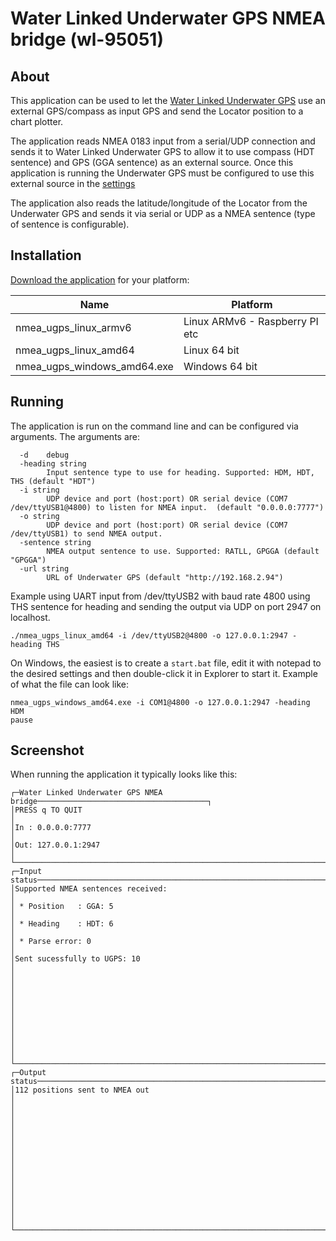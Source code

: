 # Water Linked Underwater GPS NMEA bridge (wl-95051)

## About

This application can be used to let the [Water Linked Underwater GPS](https://waterlinked.com/underwater-gps/) use an external GPS/compass as input GPS and send the Locator position to a chart plotter.

The application reads NMEA 0183 input from a serial/UDP connection and sends it to Water Linked Underwater GPS to allow it to use compass (HDT sentence) and GPS (GGA sentence) as an external source. Once this application is running the Underwater GPS must be configured to use this external source in the [settings](https://waterlinked.github.io/underwater-gps/gui/settings/)

The application also reads the latitude/longitude of the Locator from the Underwater GPS and sends it via serial or UDP as a NMEA sentence (type of sentence is configurable).

## Installation

[Download the application](https://github.com/waterlinked/ugps-nmea-go/releases) for your platform:

| Name | Platform |
|------|----------|
| nmea_ugps_linux_armv6 | Linux ARMv6 - Raspberry PI etc |
| nmea_ugps_linux_amd64 | Linux 64 bit |
| nmea_ugps_windows_amd64.exe | Windows 64 bit |

## Running

The application is run on the command line and can be configured via arguments. The arguments are:

```
  -d	debug
  -heading string
    	Input sentence type to use for heading. Supported: HDM, HDT, THS (default "HDT")
  -i string
    	UDP device and port (host:port) OR serial device (COM7 /dev/ttyUSB1@4800) to listen for NMEA input.  (default "0.0.0.0:7777")
  -o string
    	UDP device and port (host:port) OR serial device (COM7 /dev/ttyUSB1) to send NMEA output.
  -sentence string
    	NMEA output sentence to use. Supported: RATLL, GPGGA (default "GPGGA")
  -url string
    	URL of Underwater GPS (default "http://192.168.2.94")
```

Example using UART input from /dev/ttyUSB2 with baud rate 4800 using THS sentence for heading and sending the output via UDP on port 2947 on localhost.

```
./nmea_ugps_linux_amd64 -i /dev/ttyUSB2@4800 -o 127.0.0.1:2947 -heading THS
```

On Windows, the easiest is to create a `start.bat` file, edit it with notepad to the desired settings and then double-click it in Explorer to start it. Example of what the file can look like:

```
nmea_ugps_windows_amd64.exe -i COM1@4800 -o 127.0.0.1:2947 -heading HDM
pause
```

## Screenshot

When running the application it typically looks like this:

```
┌─Water Linked Underwater GPS NMEA bridge──────────────────────────────────────┐
│PRESS q TO QUIT                                                               │
│In : 0.0.0.0:7777                                                             │
│Out: 127.0.0.1:2947                                                           │
└──────────────────────────────────────────────────────────────────────────────┘
┌─Input status─────────────────────────────────────────────────────────────────┐
│Supported NMEA sentences received:                                            │
│ * Position   : GGA: 5                                                        │
│ * Heading    : HDT: 6                                                        │
│ * Parse error: 0                                                             │
│Sent sucessfully to UGPS: 10                                                  │
│                                                                              │
│                                                                              │
│                                                                              │
│                                                                              │
│                                                                              │
└──────────────────────────────────────────────────────────────────────────────┘
┌─Output status────────────────────────────────────────────────────────────────┐
│112 positions sent to NMEA out                                                │
│                                                                              │
│                                                                              │
│                                                                              │
│                                                                              │
│                                                                              │
│                                                                              │
│                                                                              │
└──────────────────────────────────────────────────────────────────────────────┘
```
